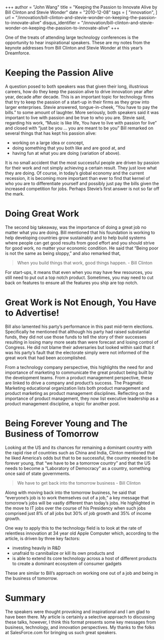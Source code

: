 +++
author = "John Wang"
title = "Keeping the Passion to Innovate Alive by Bill Clinton and Stevie Wonder"
date = "2010-12-08"
tags = [
    "innovation",
]
url = "/innovation/bill-clinton-and-stevie-wonder-on-keeping-the-passion-to-innovate-alive"
disqus_identifier = "/innovation/bill-clinton-and-stevie-wonder-on-keeping-the-passion-to-innovate-alive"
+++

One of the treats of attending large technology conferences is the opportunity to hear inspirational speakers. These are my notes from the keynote addresses from Bill Clinton and Stevie Wonder at this year’s Dreamforce.

<!--more-->

# Keeping the Passion Alive

A question posed to both speakers was that given their long, illustrious careers, how do they keep the passion alive to drive innovation year after year, decade after decade. This is an important topic for technology firms that try to keep the passion of a start-up in their firms as they grow into larger enterprises. Stevie answered, tongue-in-cheek, “You have to pay the bills.” to some amount of laughter. More seriously, both speakers said it was important to live with passion and be true to who you are. Stevie said, regarding his work, “Music is like life, You have to live with passion for live” and closed with “just be you … you are meant to be you” Bill remarked on several things that has kept his passion alive:

* working on a large idea or concept,
* doing something that you both like and are good at, and
* having fun at what you are doing (variation of above).

It is no small accident that the most successful people are driven by passion for their work and not simply achieving a certain result. They just love what they are doing. Of course, in today’s global economy and the current recession, it is becoming more important than ever to find that kernel of who you are to differentiate yourself and possibly just pay the bills given the increased competition for jobs. Perhaps Stevie’s first answer is not so far off the mark.

# Doing Great Work

The second big takeaway, was the importance of doing a great job no matter what you are doing. Bill mentioned that his foundation is working to help developing countries grow sustainably and to help build systems where people can get good results from good effort and you should strive for good work, no matter your economic condition. He said that “Being poor is not the same as being sloppy,” and also remarked that,

> When you build things that work, good things happen. - Bill Clinton

For start-ups, it means that even when you may have few resources, you still need to put out a top notch product. Sometimes, you may need to cut back on features to ensure all the features you ship are top notch.

# Great Work is Not Enough, You Have to Advertise!

Bill also lamented his party’s performance in this past mid-term elections. Specifically he mentioned that although his party had raised substantial funds, they did not use those funds to tell the story of their successes resulting in losing many more seats than were forecast and losing control of Congress. He did not blame their adversaries but looked within said that it was his party’s fault that the electorate simply were not informed of the great work that had been accomplished.

From a technology company perspective, this highlights the need for and importance of marketing to communicate the great product being built by the development teams. From a product management perspective, these are linked to drive a company and product’s success. The Pragmatic Marketing educational organization lists both product management and product marketing as product management disciplines. Reflecting on the importance of product management, they now list executive leadership as a product management discipline, a topic for another post.

# Being Forever Young and The Business of Tomorrow

Looking at the US and its chances for remaining a dominant country with the rapid rise of countries such as China and India, Clinton mentioned that he liked America’s odds but that to be successful, the country needed to be forever young, that “we have to be a tomorrow country” and that the US needs to become a “Laboratory of Democracy” as a country, something once said of state governments.

> We have to get back into the tomorrow business - Bill Clinton

Along with moving back into the tomorrow business, he said that “everyone’s job is to work themselves out of a job,” a key message that tomorrow’s jobs will be vastly different than today’s jobs. He highlighted in the move to IT jobs over the course of his Presidency when such jobs comprised just 8% of all jobs but 30% of job growth and 35% of income growth.

One way to apply this to the technology field is to look at the rate of relentless innovation at 34 year old Apple Computer which, according to the article, is driven by three key factors:

* investing heavily in R&D
* unafraid to cannibalize or kill its own products and
* is able to extend its core technology across a host of different products to create a dominant ecosystem of consumer gadgets

These are similar to Bill’s approach on working one out of a job and being in the business of tomorrow.

# Summary

The speakers were thought provoking and inspirational and I am glad to have been there. My article is certainly a selective approach to discussing these talks, however, I think this format presents some key messages from business, technology, and innovation perspectives. My thanks to the folks at SalesForce.com for bringing us such great speakers.
